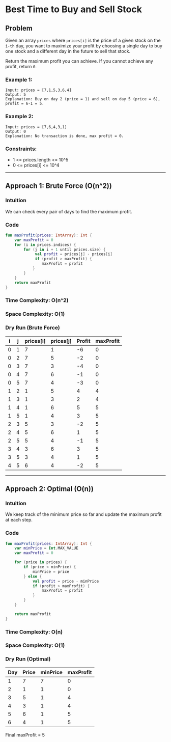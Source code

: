# Best Time to Buy and Sell Stock

## Problem
Given an array `prices` where `prices[i]` is the price of a given stock on the `i-th` day, you want to maximize your profit by choosing a single day to buy one stock and a different day in the future to sell that stock.

Return the maximum profit you can achieve. If you cannot achieve any profit, return `0`.

### Example 1:
```
Input: prices = [7,1,5,3,6,4]
Output: 5
Explanation: Buy on day 2 (price = 1) and sell on day 5 (price = 6), profit = 6-1 = 5.
```

### Example 2:
```
Input: prices = [7,6,4,3,1]
Output: 0
Explanation: No transaction is done, max profit = 0.
```

### Constraints:
- 1 <= prices.length <= 10^5
- 0 <= prices[i] <= 10^4

---

## Approach 1: Brute Force (O(n^2))
### Intuition
We can check every pair of days to find the maximum profit.

### Code
```kotlin
fun maxProfit(prices: IntArray): Int {
    var maxProfit = 0
    for (i in prices.indices) {
        for (j in i + 1 until prices.size) {
             val profit = prices[j] - prices[i]
             if (profit > maxProfit) {
                maxProfit = profit
            }
        }
    }
    return maxProfit
}
```
### Time Complexity: O(n^2)
### Space Complexity: O(1)

### Dry Run (Brute Force)
| i  | j  | prices[i] | prices[j] | Profit     | maxProfit |
|----|----|-----------|-----------|------------|-----------|
| 0  | 1  | 7         | 1         | -6         | 0         |
| 0  | 2  | 7         | 5         | -2         | 0         |
| 0  | 3  | 7         | 3         | -4         | 0         |
| 0  | 4  | 7         | 6         | -1         | 0         |
| 0  | 5  | 7         | 4         | -3         | 0         |
| 1  | 2  | 1         | 5         | 4          | 4         |
| 1  | 3  | 1         | 3         | 2          | 4         |
| 1  | 4  | 1         | 6         | 5          | 5         |
| 1  | 5  | 1         | 4         | 3          | 5         |
| 2  | 3  | 5         | 3         | -2         | 5         |
| 2  | 4  | 5         | 6         | 1          | 5         |
| 2  | 5  | 5         | 4         | -1         | 5         |
| 3  | 4  | 3         | 6         | 3          | 5         |
| 3  | 5  | 3         | 4         | 1          | 5         |
| 4  | 5  | 6         | 4         | -2         | 5         |

---

## Approach 2: Optimal (O(n))
### Intuition
We keep track of the minimum price so far and update the maximum profit at each step.

### Code
```kotlin
fun maxProfit(prices: IntArray): Int {
    var minPrice = Int.MAX_VALUE
    var maxProfit = 0

    for (price in prices) {
        if (price < minPrice) {
            minPrice = price
        } else {
            val profit = price - minPrice
            if (profit > maxProfit) {
                maxProfit = profit
            }
        }
    }

    return maxProfit
}
```
### Time Complexity: O(n)
### Space Complexity: O(1)

### Dry Run (Optimal)
| Day | Price | minPrice | maxProfit |
|-----|-------|----------|-----------|
| 1   | 7     | 7        | 0         |
| 2   | 1     | 1        | 0         |
| 3   | 5     | 1        | 4         |
| 4   | 3     | 1        | 4         |
| 5   | 6     | 1        | 5         |
| 6   | 4     | 1        | 5         |

Final maxProfit = 5
